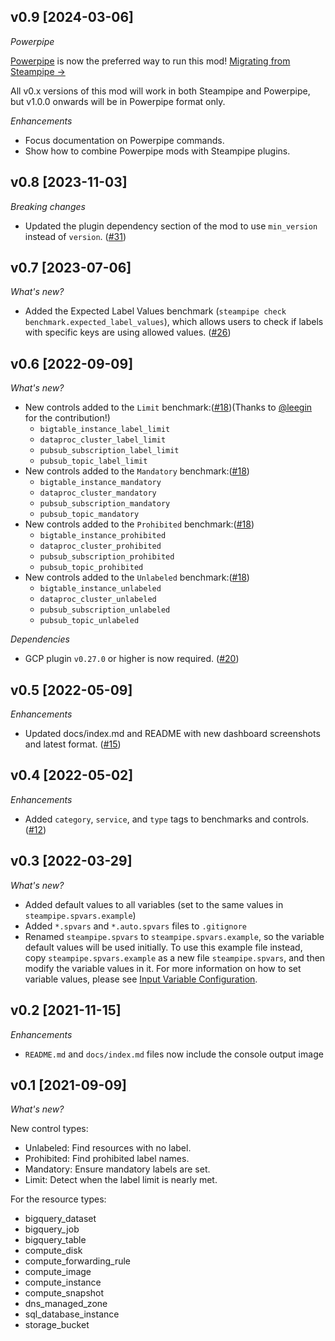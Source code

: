## v0.9 [2024-03-06]

_Powerpipe_

[Powerpipe](https://powerpipe.io) is now the preferred way to run this mod!  [Migrating from Steampipe →](https://powerpipe.io/blog/migrating-from-steampipe)

All v0.x versions of this mod will work in both Steampipe and Powerpipe, but v1.0.0 onwards will be in Powerpipe format only.

_Enhancements_

- Focus documentation on Powerpipe commands.
- Show how to combine Powerpipe mods with Steampipe plugins.

## v0.8 [2023-11-03]

_Breaking changes_

- Updated the plugin dependency section of the mod to use `min_version` instead of `version`. ([#31](https://github.com/turbot/steampipe-mod-gcp-labels/pull/31))

## v0.7 [2023-07-06]

_What's new?_

- Added the Expected Label Values benchmark (`steampipe check benchmark.expected_label_values`), which allows users to check if labels with specific keys are using allowed values. ([#26](https://github.com/turbot/steampipe-mod-gcp-labels/pull/26))

## v0.6 [2022-09-09]

_What's new?_

- New controls added to the `Limit` benchmark:([#18](https://github.com/turbot/steampipe-mod-gcp-labels/pull/18))(Thanks to [@leegin](https://github.com/leegin) for the contribution!)
  - `bigtable_instance_label_limit`
  - `dataproc_cluster_label_limit`
  - `pubsub_subscription_label_limit`
  - `pubsub_topic_label_limit`
- New controls added to the `Mandatory` benchmark:([#18](https://github.com/turbot/steampipe-mod-gcp-labels/pull/18))
  - `bigtable_instance_mandatory`
  - `dataproc_cluster_mandatory`
  - `pubsub_subscription_mandatory`
  - `pubsub_topic_mandatory`
- New controls added to the `Prohibited` benchmark:([#18](https://github.com/turbot/steampipe-mod-gcp-labels/pull/18))
  - `bigtable_instance_prohibited`
  - `dataproc_cluster_prohibited`
  - `pubsub_subscription_prohibited`
  - `pubsub_topic_prohibited`
- New controls added to the `Unlabeled` benchmark:([#18](https://github.com/turbot/steampipe-mod-gcp-labels/pull/18))
  - `bigtable_instance_unlabeled`
  - `dataproc_cluster_unlabeled`
  - `pubsub_subscription_unlabeled`
  - `pubsub_topic_unlabeled`

_Dependencies_

- GCP plugin `v0.27.0` or higher is now required. ([#20](https://github.com/turbot/steampipe-mod-gcp-labels/pull/20))

## v0.5 [2022-05-09]

_Enhancements_

- Updated docs/index.md and README with new dashboard screenshots and latest format. ([#15](https://github.com/turbot/steampipe-mod-gcp-labels/pull/15))

## v0.4 [2022-05-02]

_Enhancements_

- Added `category`, `service`, and `type` tags to benchmarks and controls. ([#12](https://github.com/turbot/steampipe-mod-gcp-labels/pull/12))

## v0.3 [2022-03-29]

_What's new?_

- Added default values to all variables (set to the same values in `steampipe.spvars.example`)
- Added `*.spvars` and `*.auto.spvars` files to `.gitignore`
- Renamed `steampipe.spvars` to `steampipe.spvars.example`, so the variable default values will be used initially. To use this example file instead, copy `steampipe.spvars.example` as a new file `steampipe.spvars`, and then modify the variable values in it. For more information on how to set variable values, please see [Input Variable Configuration](https://hub.steampipe.io/mods/turbot/gcp_labels#configuration).

## v0.2 [2021-11-15]

_Enhancements_

- `README.md` and `docs/index.md` files now include the console output image

## v0.1 [2021-09-09]

_What's new?_

New control types:
- Unlabeled: Find resources with no label.
- Prohibited: Find prohibited label names.
- Mandatory: Ensure mandatory labels are set.
- Limit: Detect when the label limit is nearly met.

For the resource types:
- bigquery_dataset
- bigquery_job
- bigquery_table
- compute_disk
- compute_forwarding_rule
- compute_image
- compute_instance
- compute_snapshot
- dns_managed_zone
- sql_database_instance
- storage_bucket
